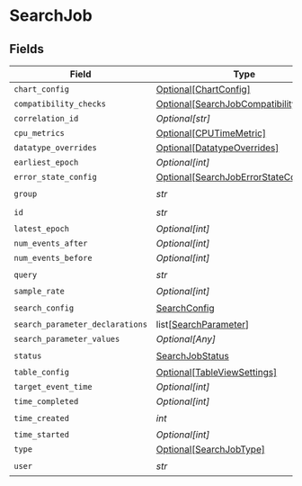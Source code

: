 # SearchJob


## Fields

| Field                                                                                         | Type                                                                                          | Required                                                                                      | Description                                                                                   |
| --------------------------------------------------------------------------------------------- | --------------------------------------------------------------------------------------------- | --------------------------------------------------------------------------------------------- | --------------------------------------------------------------------------------------------- |
| `chart_config`                                                                                | [Optional[ChartConfig]](../../models/shared/chartconfig.md)                                   | :heavy_minus_sign:                                                                            | N/A                                                                                           |
| `compatibility_checks`                                                                        | [Optional[SearchJobCompatibilityChecks]](../../models/shared/searchjobcompatibilitychecks.md) | :heavy_minus_sign:                                                                            | N/A                                                                                           |
| `correlation_id`                                                                              | *Optional[str]*                                                                               | :heavy_minus_sign:                                                                            | N/A                                                                                           |
| `cpu_metrics`                                                                                 | [Optional[CPUTimeMetric]](../../models/shared/cputimemetric.md)                               | :heavy_minus_sign:                                                                            | N/A                                                                                           |
| `datatype_overrides`                                                                          | [Optional[DatatypeOverrides]](../../models/shared/datatypeoverrides.md)                       | :heavy_minus_sign:                                                                            | N/A                                                                                           |
| `earliest_epoch`                                                                              | *Optional[int]*                                                                               | :heavy_minus_sign:                                                                            | N/A                                                                                           |
| `error_state_config`                                                                          | [Optional[SearchJobErrorStateConfig]](../../models/shared/searchjoberrorstateconfig.md)       | :heavy_minus_sign:                                                                            | N/A                                                                                           |
| `group`                                                                                       | *str*                                                                                         | :heavy_check_mark:                                                                            | N/A                                                                                           |
| `id`                                                                                          | *str*                                                                                         | :heavy_check_mark:                                                                            | N/A                                                                                           |
| `latest_epoch`                                                                                | *Optional[int]*                                                                               | :heavy_minus_sign:                                                                            | N/A                                                                                           |
| `num_events_after`                                                                            | *Optional[int]*                                                                               | :heavy_minus_sign:                                                                            | N/A                                                                                           |
| `num_events_before`                                                                           | *Optional[int]*                                                                               | :heavy_minus_sign:                                                                            | N/A                                                                                           |
| `query`                                                                                       | *str*                                                                                         | :heavy_check_mark:                                                                            | N/A                                                                                           |
| `sample_rate`                                                                                 | *Optional[int]*                                                                               | :heavy_minus_sign:                                                                            | N/A                                                                                           |
| `search_config`                                                                               | [SearchConfig](../../models/shared/searchconfig.md)                                           | :heavy_check_mark:                                                                            | N/A                                                                                           |
| `search_parameter_declarations`                                                               | list[[SearchParameter](../../models/shared/searchparameter.md)]                               | :heavy_minus_sign:                                                                            | N/A                                                                                           |
| `search_parameter_values`                                                                     | *Optional[Any]*                                                                               | :heavy_minus_sign:                                                                            | N/A                                                                                           |
| `status`                                                                                      | [SearchJobStatus](../../models/shared/searchjobstatus.md)                                     | :heavy_check_mark:                                                                            | N/A                                                                                           |
| `table_config`                                                                                | [Optional[TableViewSettings]](../../models/shared/tableviewsettings.md)                       | :heavy_minus_sign:                                                                            | N/A                                                                                           |
| `target_event_time`                                                                           | *Optional[int]*                                                                               | :heavy_minus_sign:                                                                            | N/A                                                                                           |
| `time_completed`                                                                              | *Optional[int]*                                                                               | :heavy_minus_sign:                                                                            | N/A                                                                                           |
| `time_created`                                                                                | *int*                                                                                         | :heavy_check_mark:                                                                            | N/A                                                                                           |
| `time_started`                                                                                | *Optional[int]*                                                                               | :heavy_minus_sign:                                                                            | N/A                                                                                           |
| `type`                                                                                        | [Optional[SearchJobType]](../../models/shared/searchjobtype.md)                               | :heavy_minus_sign:                                                                            | N/A                                                                                           |
| `user`                                                                                        | *str*                                                                                         | :heavy_check_mark:                                                                            | N/A                                                                                           |
